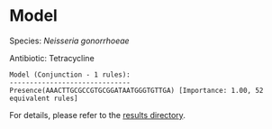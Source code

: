 
# Model

Species: *Neisseria gonorrhoeae*

Antibiotic: Tetracycline

```
Model (Conjunction - 1 rules):
------------------------------
Presence(AAACTTGCGCCGTGCGGATAATGGGTGTTGA) [Importance: 1.00, 52 equivalent rules]

```

For details, please refer to the [results directory](../../../../../results/scm_b/neisseria%20gonorrhoeae/tetracycline/repeat_9/).


